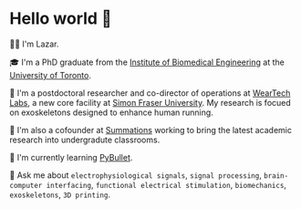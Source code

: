 # Hello world 👋

<!--
**lazarjov/lazarjov** is a ✨ _special_ ✨ repository because its `README.md` (this file) appears on your GitHub profile.

Here are some ideas to get you started:

- 🔭 I’m currently working on ...
- 🌱 I’m currently learning ...
- 👯 I’m looking to collaborate on ...
- 🤔 I’m looking for help with ...
- 💬 Ask me about ...
- 📫 How to reach me: ...
- 😄 Pronouns: ...
- ⚡ Fun fact: ...
-->

🙋‍♂️ I'm Lazar.

🎓 I'm a PhD graduate from the [Institute of Biomedical Engineering](https://bme.utoronto.ca/) at the [University of Toronto](https://www.utoronto.ca/).

🔬 I'm a postdoctoral researcher and co-director of operations at [WearTech Labs](https://www.sfu.ca/research/facilities/weartech-labs), a new core facility at [Simon Fraser University](https://www.sfu.ca/). My research is focued on exoskeletons designed to enhance human running.

🔭 I'm also a cofounder at [Summations](https://www.summations.com) working to bring the latest academic research into undergradute classrooms.

📕 I'm currently learning [PyBullet](https://pybullet.org/wordpress/).

💬 Ask me about `electrophysiological signals`, `signal processing`, `brain-computer interfacing`, `functional electrical stimulation`, `biomechanics`, `exoskeletons`, `3D printing`.
